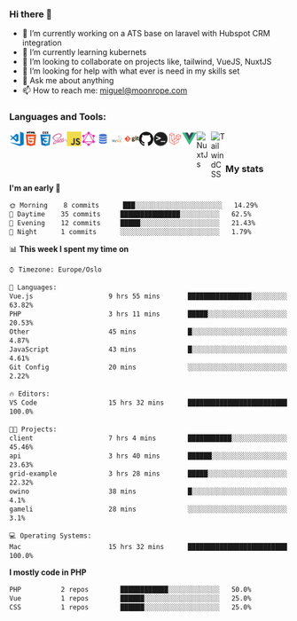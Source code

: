 ### Hi there 👋



- 🔭 I’m currently working on a ATS base on laravel with Hubspot CRM integration
- 🌱 I’m currently learning kubernets
- 👯 I’m looking to collaborate on projects like, tailwind, VueJS, NuxtJS
- 🤔 I’m looking for help with what ever is need in my skills set
- 💬 Ask me about anything 
- 📫 How to reach me: miguel@moonrope.com

### Languages and Tools:

<img align="left" alt="Visual Studio Code" width="26px" src="https://raw.githubusercontent.com/github/explore/80688e429a7d4ef2fca1e82350fe8e3517d3494d/topics/visual-studio-code/visual-studio-code.png" />
<img align="left" alt="HTML5" width="26px" src="https://raw.githubusercontent.com/github/explore/80688e429a7d4ef2fca1e82350fe8e3517d3494d/topics/html/html.png" />
<img align="left" alt="CSS3" width="26px" src="https://raw.githubusercontent.com/github/explore/80688e429a7d4ef2fca1e82350fe8e3517d3494d/topics/css/css.png" />
<img align="left" alt="Sass" width="26px" src="https://raw.githubusercontent.com/github/explore/80688e429a7d4ef2fca1e82350fe8e3517d3494d/topics/sass/sass.png" />
<img align="left" alt="JavaScript" width="26px" src="https://raw.githubusercontent.com/github/explore/80688e429a7d4ef2fca1e82350fe8e3517d3494d/topics/javascript/javascript.png" />
<img align="left" alt="GraphQL" width="26px" src="https://raw.githubusercontent.com/github/explore/80688e429a7d4ef2fca1e82350fe8e3517d3494d/topics/graphql/graphql.png" />
<img align="left" alt="SQL" width="26px" src="https://raw.githubusercontent.com/github/explore/80688e429a7d4ef2fca1e82350fe8e3517d3494d/topics/sql/sql.png" />
<img align="left" alt="MySQL" width="26px" src="https://raw.githubusercontent.com/github/explore/80688e429a7d4ef2fca1e82350fe8e3517d3494d/topics/mysql/mysql.png" />
<img align="left" alt="Git" width="26px" src="https://raw.githubusercontent.com/github/explore/80688e429a7d4ef2fca1e82350fe8e3517d3494d/topics/git/git.png" />
<img align="left" alt="GitHub" width="26px" src="https://raw.githubusercontent.com/github/explore/78df643247d429f6cc873026c0622819ad797942/topics/github/github.png"/>
<img align="left" alt="HTML5" width="26px"src="https://raw.githubusercontent.com/github/explore/80688e429a7d4ef2fca1e82350fe8e3517d3494d/topics/terminal/terminal.png"/>
<img align="left" alt="Laravel" width="26px"src="https://raw.githubusercontent.com/github/explore/56a826d05cf762b2b50ecbe7d492a839b04f3fbf/topics/laravel/laravel.png"/>
<img align="left" alt="Vue" width="26px"src="https://raw.githubusercontent.com/github/explore/80688e429a7d4ef2fca1e82350fe8e3517d3494d/topics/vue/vue.png"/>
<img align="left" alt="NuxtJs" width="26px"src="https://avatars2.githubusercontent.com/u/23360933?s=200&v=4"/>
<img align="left" alt="TailwindCSS" width="26px"src="https://avatars3.githubusercontent.com/u/67109815?s=200&v=4"/>


<br />
<br />

### My stats

<!--START_SECTION:waka-->
**I'm an early 🐤** 

```text
🌞 Morning    8 commits      ███░░░░░░░░░░░░░░░░░░░░░░   14.29% 
🌆 Daytime    35 commits     ███████████████░░░░░░░░░░   62.5% 
🌃 Evening    12 commits     █████░░░░░░░░░░░░░░░░░░░░   21.43% 
🌙 Night      1 commits      ░░░░░░░░░░░░░░░░░░░░░░░░░   1.79%

```


📊 **This week I spent my time on** 

```text
⌚︎ Timezone: Europe/Oslo

💬 Languages: 
Vue.js                   9 hrs 55 mins       ████████████████░░░░░░░░░   63.82% 
PHP                      3 hrs 11 mins       █████░░░░░░░░░░░░░░░░░░░░   20.53% 
Other                    45 mins             █░░░░░░░░░░░░░░░░░░░░░░░░   4.87% 
JavaScript               43 mins             █░░░░░░░░░░░░░░░░░░░░░░░░   4.61% 
Git Config               20 mins             ░░░░░░░░░░░░░░░░░░░░░░░░░   2.22%

🔥 Editors: 
VS Code                  15 hrs 32 mins      █████████████████████████   100.0%

🐱‍💻 Projects: 
client                   7 hrs 4 mins        ███████████░░░░░░░░░░░░░░   45.46% 
api                      3 hrs 40 mins       ██████░░░░░░░░░░░░░░░░░░░   23.63% 
grid-example             3 hrs 28 mins       █████░░░░░░░░░░░░░░░░░░░░   22.32% 
owino                    38 mins             █░░░░░░░░░░░░░░░░░░░░░░░░   4.1% 
gameli                   28 mins             ░░░░░░░░░░░░░░░░░░░░░░░░░   3.1%

💻 Operating Systems: 
Mac                      15 hrs 32 mins      █████████████████████████   100.0%

```

**I mostly code in PHP** 

```text
PHP          2 repos        ████████████░░░░░░░░░░░░░   50.0% 
Vue          1 repos        ██████░░░░░░░░░░░░░░░░░░░   25.0% 
CSS          1 repos        ██████░░░░░░░░░░░░░░░░░░░   25.0%

```



<!--END_SECTION:waka-->

